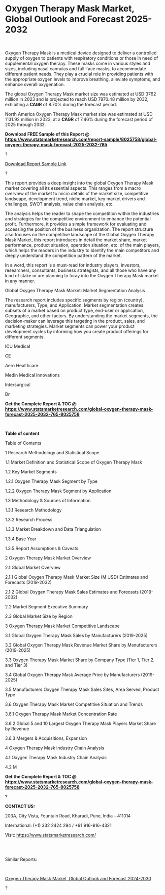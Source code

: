 <h1>Oxygen Therapy Mask Market, Global Outlook and Forecast 2025-2032</h1><br/><p>Oxygen Therapy Mask is a medical device designed to deliver a controlled supply of oxygen to patients with respiratory conditions or those in need of supplemental oxygen therapy. These masks come in various styles and sizes, including nasal cannulas and full-face masks, to accommodate different patient needs. They play a crucial role in providing patients with the appropriate oxygen levels to improve breathing, alleviate symptoms, and enhance overall oxygenation.</p>
 
 
 
 <p>The global Oxygen Therapy Mask market size was estimated at USD 3762 million in 2023 and is projected to reach USD 7970.48 million by 2032, exhibiting a <strong>CAGR</strong> of 8.70% during the forecast period.</p>
 
 
 
 <p>North America Oxygen Therapy Mask market size was estimated at USD 1131.92 million in 2023, at a <strong>CAGR</strong> of 7.46% during the forecast period of 2025 through 2032.</p>
 
 
 
 <div><b>Download FREE Sample of this Report @ <a href="https://www.statsmarketresearch.com/download-free-sample/8025758/global-oxygen-therapy-mask-forecast-2025-2032-765">https://www.statsmarketresearch.com/report-sample/8025758/global-oxygen-therapy-mask-forecast-2025-2032-765</a></b></div>
 
 
 
 <p>? </p>
 
 
 
 <p><a href="https://www.statsmarketresearch.com/download-free-sample/8025758/global-oxygen-therapy-mask-forecast-2025-2032-765">Download Report Sample Link</a></p>
 
 
 
 <p>? </p>
 
 
 
 <p>This report provides a deep insight into the global Oxygen Therapy Mask market covering all its essential aspects. This ranges from a macro overview of the market to micro details of the market size, competitive landscape, development trend, niche market, key market drivers and challenges, SWOT analysis, value chain analysis, etc.</p>
 
 
 
 <p>The analysis helps the reader to shape the competition within the industries and strategies for the competitive environment to enhance the potential profit. Furthermore, it provides a simple framework for evaluating and accessing the position of the business organization. The report structure also focuses on the competitive landscape of the Global Oxygen Therapy Mask Market, this report introduces in detail the market share, market performance, product situation, operation situation, etc. of the main players, which helps the readers in the industry to identify the main competitors and deeply understand the competition pattern of the market.</p>
 
 
 
 <p>In a word, this report is a must-read for industry players, investors, researchers, consultants, business strategists, and all those who have any kind of stake or are planning to foray into the Oxygen Therapy Mask market in any manner.</p>
 
 
 
 <p>Global Oxygen Therapy Mask Market: Market Segmentation Analysis</p>
 
 
 
 <p>The research report includes specific segments by region (country), manufacturers, Type, and Application. Market segmentation creates subsets of a market based on product type, end-user or application, Geographic, and other factors. By understanding the market segments, the decision-maker can leverage this targeting in the product, sales, and marketing strategies. Market segments can power your product development cycles by informing how you create product offerings for different segments.</p>
 
 
 
 <p>ICU Medical</p>
 
 
 
 <p>CE</p>
 
 
 
 <p>Aero Healthcare</p>
 
 
 
 <p>Medin Medical Innovations</p>
 
 
 
 <p>Intersurgical</p>
 
 
 
 <p>Dr</p>
 
 
 
 <div><b>Get the Complete Report & TOC @ <a href="https://www.statsmarketresearch.com/global-oxygen-therapy-mask-forecast-2025-2032-765-8025758">https://www.statsmarketresearch.com/global-oxygen-therapy-mask-forecast-2025-2032-765-8025758</a></b></div>
 
 
 
 <p><br />
 
 <b>Table of content</b></p>
 
 
 
 <p>Table of Contents<br />
 
 1 Research Methodology and Statistical Scope<br />
 
 1.1 Market Definition and Statistical Scope of Oxygen Therapy Mask<br />
 
 1.2 Key Market Segments<br />
 
 1.2.1 Oxygen Therapy Mask Segment by Type<br />
 
 1.2.2 Oxygen Therapy Mask Segment by Application<br />
 
 1.3 Methodology & Sources of Information<br />
 
 1.3.1 Research Methodology<br />
 
 1.3.2 Research Process<br />
 
 1.3.3 Market Breakdown and Data Triangulation<br />
 
 1.3.4 Base Year<br />
 
 1.3.5 Report Assumptions & Caveats<br />
 
 2 Oxygen Therapy Mask Market Overview<br />
 
 2.1 Global Market Overview<br />
 
 2.1.1 Global Oxygen Therapy Mask Market Size (M USD) Estimates and Forecasts (2019-2032)<br />
 
 2.1.2 Global Oxygen Therapy Mask Sales Estimates and Forecasts (2019-2032)<br />
 
 2.2 Market Segment Executive Summary<br />
 
 2.3 Global Market Size by Region<br />
 
 3 Oxygen Therapy Mask Market Competitive Landscape<br />
 
 3.1 Global Oxygen Therapy Mask Sales by Manufacturers (2019-2025)<br />
 
 3.2 Global Oxygen Therapy Mask Revenue Market Share by Manufacturers (2019-2025)<br />
 
 3.3 Oxygen Therapy Mask Market Share by Company Type (Tier 1, Tier 2, and Tier 3)<br />
 
 3.4 Global Oxygen Therapy Mask Average Price by Manufacturers (2019-2025)<br />
 
 3.5 Manufacturers Oxygen Therapy Mask Sales Sites, Area Served, Product Type<br />
 
 3.6 Oxygen Therapy Mask Market Competitive Situation and Trends<br />
 
 3.6.1 Oxygen Therapy Mask Market Concentration Rate<br />
 
 3.6.2 Global 5 and 10 Largest Oxygen Therapy Mask Players Market Share by Revenue<br />
 
 3.6.3 Mergers & Acquisitions, Expansion<br />
 
 4 Oxygen Therapy Mask Industry Chain Analysis<br />
 
 4.1 Oxygen Therapy Mask Industry Chain Analysis<br />
 
 4.2 M</p>
 
 
 
 <div><b>Get the Complete Report & TOC @ <a href="https://www.statsmarketresearch.com/global-oxygen-therapy-mask-forecast-2025-2032-765-8025758">https://www.statsmarketresearch.com/global-oxygen-therapy-mask-forecast-2025-2032-765-8025758</a></b></div>
 
 
 
 <p>? </p>
 
 
 
 <p><b>CONTACT US:</b><br />
 
 203A, City Vista, Fountain Road, Kharadi, Pune, India - 411014<br />
 
 International: (+1) 332 2424 294 / +91 916-916-4321<br />
 
 Visit: <a href="https://www.statsmarketresearch.com/">https://www.statsmarketresearch.com/</a><br />
 
 <br />
 
 <br />
 
 Similar Reports:<br />
 
 <br />
 
 <a href="https://www.statsmarketresearch.com/global-oxygen-therapy-mask-forecast-2024-2030-379-7965393">Oxygen Therapy Mask Market, Global Outlook and Forecast 2024-2030</a><br />
 
 ? </p>